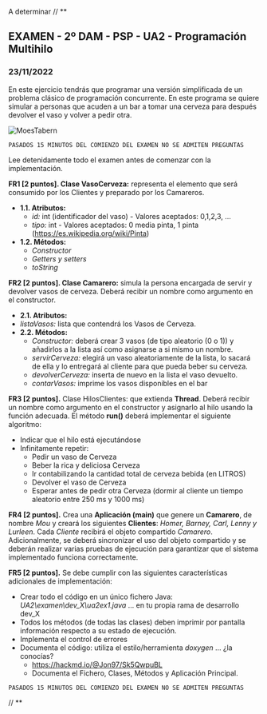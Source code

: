 A determinar
// **

## EXAMEN - 2º DAM - PSP - UA2 - Programación Multihilo
### 23/11/2022

En este ejercicio tendrás que programar una versión simplificada de un problema clásico de programación concurrente. En este programa se quiere simular a personas que acuden a un bar a tomar una cerveza para después devolver el vaso y volver a pedir otra.

![MoesTabern](https://static.wikia.nocookie.net/lossimpson/images/6/6d/Taberna_de_moe.jpg/revision/latest?cb=20180708183152&path-prefix=es
)

```
PASADOS 15 MINUTOS DEL COMIENZO DEL EXAMEN NO SE ADMITEN PREGUNTAS
```
Lee detenidamente todo el examen antes de comenzar con la implementación.

**FR1 [2 puntos]. Clase VasoCerveza:** representa el elemento que será consumido por los Clientes y preparado por los Camareros.
- **1.1. Atributos:**
  - *id:* int (identificador del vaso) - Valores aceptados: 0,1,2,3, ...
  - *tipo:* int - Valores aceptados: 0 media pinta, 1 pinta (https://es.wikipedia.org/wiki/Pinta)
- **1.2. Métodos:**
  - *Constructor*
  - *Getters y setters*
  - *toString*

**FR2 [2 puntos]. Clase Camarero:** simula la persona encargada de  servir y devolver vasos de cerveza.  Deberá recibir un nombre como argumento en el constructor.
- **2.1. Atributos:**
 - *listaVasos:* lista que contendrá los Vasos de Cerveza.
- **2.2. Métodos:**
  - *Constructor:* deberá crear 3 vasos (de tipo aleatorio (0 o 1)) y añadirlos a la lista así como asignarse a si mismo un nombre.
  - *servirCerveza:* elegirá un vaso aleatoriamente de la lista, lo sacará de ella y lo entregará al cliente para que pueda beber su cerveza.
  - *devolverCerveza:* inserta de nuevo en la lista el vaso devuelto.
  - *contarVasos:* imprime los vasos disponibles en el bar

**FR3 [2 puntos].** Clase HilosClientes: que extienda **Thread**.  Deberá recibir un nombre como argumento en el constructor y asignarlo al hilo usando la función adecuada. El método **run()** deberá implementar el siguiente algoritmo:

- Indicar que el hilo está ejecutándose
- Infinitamente repetir:
  - Pedir un vaso de Cerveza
  - Beber la rica y deliciosa Cerveza
  - Ir contabilizando la cantidad total de cerveza bebida (en LITROS)
  - Devolver el vaso de Cerveza
  - Esperar antes de pedir otra Cerveza (dormir al cliente un tiempo aleatorio entre 250 ms y 1000 ms)

**FR4 [2 puntos].** Crea una **Aplicación (main)** que genere un **Camarero**, de nombre *Mou* y creará los siguientes **Clientes**: *Homer, Barney, Carl, Lenny y Lurleen*. Cada *Cliente* recibirá el objeto compartido *Camarero*. Adicionalmente, se deberá sincronizar el uso del objeto compartido y se deberán realizar varias pruebas de ejecución para garantizar que el sistema implementado funciona correctamente.

**FR5 [2 puntos].** Se debe cumplir con las siguientes características adicionales de implementación:
- Crear todo el código en un único fichero Java: *UA2\examen\dev_X\ua2ex1.java* ...  en tu propia rama de desarrollo dev_X
- Todos los métodos (de todas las clases) deben imprimir por pantalla información respecto a su estado de ejecución.
- Implementa el control de errores
- Documenta el código: utiliza el estilo/herramienta *doxygen* ... ¿la conocías?
  - https://hackmd.io/@Jon97/Sk5QwpuBL
  - Documenta el Fichero, Clases, Métodos y Aplicación Principal.

```
PASADOS 15 MINUTOS DEL COMIENZO DEL EXAMEN NO SE ADMITEN PREGUNTAS
```
// **

